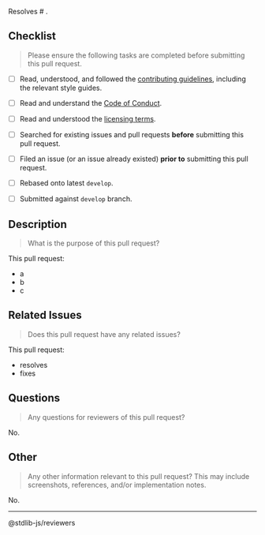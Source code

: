 Resolves # .

## Checklist

> Please ensure the following tasks are completed before submitting this pull request.

* [ ] Read, understood, and followed the [contributing guidelines][contributing], including the relevant style guides.
* [ ] Read and understand the [Code of Conduct][code-of-conduct].
* [ ] Read and understood the [licensing terms][license].
* [ ] Searched for existing issues and pull requests __before__ submitting this pull request.
* [ ] Filed an issue (or an issue already existed) __prior to__ submitting this pull request.
* [ ] Rebased onto latest `develop`.
* [ ] Submitted against `develop` branch.


## Description

> What is the purpose of this pull request?

This pull request:

* a
* b
* c


## Related Issues

> Does this pull request have any related issues?

This pull request:

* resolves 
* fixes


## Questions

> Any questions for reviewers of this pull request?

No.


## Other

> Any other information relevant to this pull request? This may include screenshots, references, and/or implementation notes.

No.


---

@stdlib-js/reviewers



[contributing]: https://github.com/stdlib-js/stdlib/blob/master/.github/CONTRIBUTING.md
[code-of-conduct]: https://github.com/stdlib-js/stdlib/blob/master/.github/CODE_OF_CONDUCT.md
[license]: https://github.com/stdlib-js/stdlib/blob/master/LICENSE
